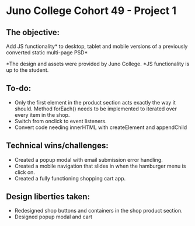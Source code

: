 # Juno College Cohort 49 - Project 1

## The objective: 

Add JS functionality* to desktop, tablet and mobile versions of a previously converted static multi-page PSD*

*The design and assets were provided by Juno College. 
*JS functionality is up to the student. 

## To-do:
- Only the first element in the product section acts exactly the way it should. Method forEach() needs to be implemented to iterated over every item in the shop. 
- Switch from onclick to event listeners.
- Convert code needing innerHTML with createElement and appendChild

## Technical wins/challenges: 
- Created a popup modal with email submission error handling.
- Created a mobile navigation that slides in when the hamburger menu is click on. 
- Created a fully functioning shopping cart app.

## Design liberties taken: 

- Redesigned shop buttons and containers in the shop product section. 
- Designed popup modal and cart





